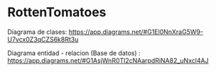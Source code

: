 # RottenTomatoes
Diagrama de clases: https://app.diagrams.net/#G1El0NnXraG5W9-U7vcx0Z3qCZS6k8Rt3u

Diagrama entidad - relacion (Base de datos) : https://app.diagrams.net/#G1AsjWnR0Tl2cNAarpdRiNA82_uNxcl4AJ
